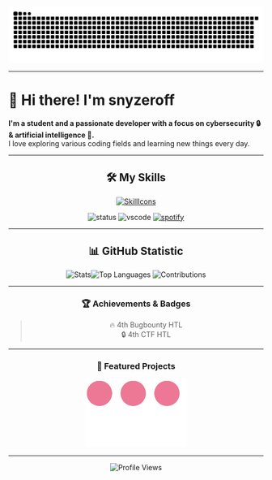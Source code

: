 <div align="center">
  <img src="https://raw.githubusercontent.com/snyzeroff/snyzeroff/f187b25be691dfc765db743b38ecf728a9297947/github-user-contribution.svg" alt="Contribution Gif" width="1000"/>
</div>

---

# 👋 Hi there! I'm **snyzeroff**

**I'm a student and a passionate developer with a focus on cybersecurity 🔒 & artificial intelligence 🤖.**  
I love exploring various coding fields and learning new things every day.  

---

<div align="center">

## 🛠️ My Skills
[![SkillIcons](https://skillicons.dev/icons?i=py,js,html,css,nodejs,cs,cpp,docker,kali,unity,figma,blender,ps,notion&perline=7)](https://skillicons.dev)<br/>

![status](https://nocache.advaith.workers.dev?url=https://img.shields.io/endpoint?url=https://dev.discordprofiles.me/api/badge/status/276544649148235776?simple=true)
![vscode](https://nocache.advaith.workers.dev?url=https://img.shields.io/endpoint?url=https://dev.discordprofiles.me/api/badge/vscode/691571567863398430)
[![spotify](https://nocache.advaith.workers.dev?url=https://img.shields.io/endpoint?url=https://dev.discordprofiles.me/api/badge/spotify/691571567863398430)](https://dev.discordprofiles.me/openspotify/691571567863398430)

---


## 📊 GitHub Statistic

<div align="center">
    <img src="https://github-readme-stats.vercel.app/api?username=snyzeroff&theme=dracula&show_icons=true&hide_border=true&count_private=true"alt="Stats" width="370"/><img src="https://github-readme-stats.vercel.app/api/top-langs/?username=snyzeroff&theme=dracula&show_icons=true&hide_border=true&layout=compact" alt="Top Languages" width="331"/>
    <img src="https://streak-stats.demolab.com?user=snyzeroff&theme=dracula&hide_border=true" alt="Contributions" width="500"/>
</div>

---

### 🏆 Achievements & Badges
 > 🔥 4th Bugbounty HTL  
 > 🔒 4th CTF HTL

---

### 🚀 Featured Projects
  <img src="https://raw.githubusercontent.com/snyzeroff/snyzeroff/8bc562004d93f1f3e1a7d26a024f5ac856ef776d/bouncing-circles.svg" alt="loader" width="200"/>

---

<div align="center">
  <img src="https://komarev.com/ghpvc/?username=snyzeroff&label=Profile%20Views&color=0e75b6&style=flat" alt="Profile Views" />
</div>

</div>

